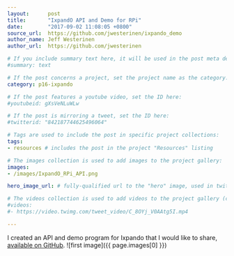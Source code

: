 ```yaml
---
layout:      post
title:       "IxpandO API and Demo for RPi"
date:        "2017-09-02 11:08:05 +0800"
source_url:  https://github.com/jwesterinen/ixpando_demo
author_name: Jeff Westerinen
author_url:  https://github.com/jwesterinen

# If you include summary text here, it will be used in the post meta description instead of an excerpt from the post body
#summary: text

# If the post concerns a project, set the project name as the category:
category: p16-ixpando

# If the post features a youtube video, set the ID here:
#youtubeid: gXsVeNLuWLw

# If the post is mirroring a tweet, set the ID here:
#twitterid: "842187744625496064"

# Tags are used to include the post in specific project collections:
tags:
- resources # includes the post in the project "Resources" listing

# The images collection is used to add images to the project gallery:
images:
- /images/IxpandO_RPi_API.png

hero_image_url: # fully-qualified url to the "hero" image, used in twitter cards for example

# The videos collection is used to add videos to the project gallery (currently only mp4):
#videos:
#- https://video.twimg.com/tweet_video/C_8OYj_V0AAtg5I.mp4

---
```


I created an API and demo program for Ixpando that I would like to share,
[available on GitHub](https://github.com/jwesterinen/ixpando_demo).
![first image]({{ page.images[0] }})
